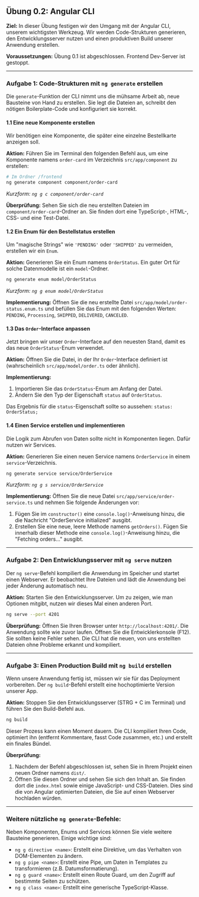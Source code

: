 ## **Übung 0.2: Angular CLI**

**Ziel:** In dieser Übung festigen wir den Umgang mit der Angular CLI, unserem wichtigsten Werkzeug. Wir werden Code-Strukturen generieren, den Entwicklungsserver nutzen und einen produktiven Build unserer Anwendung erstellen.

**Voraussetzungen:** Übung 0.1 ist abgeschlossen. Frontend Dev-Server ist gestoppt.

-----

### **Aufgabe 1: Code-Strukturen mit `ng generate` erstellen**

Die `generate`-Funktion der CLI nimmt uns die mühsame Arbeit ab, neue Bausteine von Hand zu erstellen. Sie legt die Dateien an, schreibt den nötigen Boilerplate-Code und konfiguriert sie korrekt.

#### **1.1 Eine neue Komponente erstellen**

Wir benötigen eine Komponente, die später eine einzelne Bestellkarte anzeigen soll.

**Aktion:** Führen Sie im Terminal den folgenden Befehl aus, um eine Komponente namens `order-card` im Verzeichnis `src/app/component` zu erstellen:

```bash
# Im Ordner /frontend
ng generate component component/order-card
```

*Kurzform: `ng g c component/order-card`*

**Überprüfung:** Sehen Sie sich die neu erstellten Dateien im `component/order-card`-Ordner an. Sie finden dort eine TypeScript-, HTML-, CSS- und eine Test-Datei.

#### **1.2 Ein Enum für den Bestellstatus erstellen**

Um "magische Strings" wie `'PENDING'` oder `'SHIPPED'` zu vermeiden, erstellen wir ein `Enum`.

**Aktion:** Generieren Sie ein Enum namens `OrderStatus`. Ein guter Ort für solche Datenmodelle ist ein `model`-Ordner.

```bash
ng generate enum model/OrderStatus
```

*Kurzform: `ng g enum model/OrderStatus`*

**Implementierung:** Öffnen Sie die neu erstellte Datei `src/app/model/order-status.enum.ts` und befüllen Sie das Enum mit den folgenden Werten: `PENDING`, `Processing`, `SHIPPED`, `DELIVERED`, `CANCELED`.

#### **1.3 Das `Order`-Interface anpassen**

Jetzt bringen wir unser `Order`-Interface auf den neuesten Stand, damit es das neue `OrderStatus`-Enum verwendet.

**Aktion:** Öffnen Sie die Datei, in der Ihr `Order`-Interface definiert ist (wahrscheinlich `src/app/model/order.ts` oder ähnlich).

**Implementierung:**

1.  Importieren Sie das `OrderStatus`-Enum am Anfang der Datei.
2.  Ändern Sie den Typ der Eigenschaft `status` auf `OrderStatus`.

Das Ergebnis für die `status`-Eigenschaft sollte so aussehen:
`status: OrderStatus;`

#### **1.4 Einen Service erstellen und implementieren**

Die Logik zum Abrufen von Daten sollte nicht in Komponenten liegen. Dafür nutzen wir Services.

**Aktion:** Generieren Sie einen neuen Service namens `OrderService` in einem `service`-Verzeichnis.

```bash
ng generate service service/OrderService
```

*Kurzform: `ng g s service/OrderService`*

**Implementierung:** Öffnen Sie die neue Datei `src/app/service/order-service.ts` und nehmen Sie folgende Änderungen vor:

1.  Fügen Sie im `constructor()` eine `console.log()`-Anweisung hinzu, die die Nachricht "OrderService initialized" ausgibt.
2.  Erstellen Sie eine neue, leere Methode namens `getOrders()`. Fügen Sie innerhalb dieser Methode eine `console.log()`-Anweisung hinzu, die "Fetching orders..." ausgibt.

-----

### **Aufgabe 2: Den Entwicklungsserver mit `ng serve` nutzen**

Der `ng serve`-Befehl kompiliert die Anwendung im Speicher und startet einen Webserver. Er beobachtet Ihre Dateien und lädt die Anwendung bei jeder Änderung automatisch neu.

**Aktion:** Starten Sie den Entwicklungsserver. Um zu zeigen, wie man Optionen mitgibt, nutzen wir dieses Mal einen anderen Port.

```bash
ng serve --port 4201
```

**Überprüfung:** Öffnen Sie Ihren Browser unter `http://localhost:4201/`. Die Anwendung sollte wie zuvor laufen. Öffnen Sie die Entwicklerkonsole (F12). Sie sollten keine Fehler sehen. Die CLI hat die neuen, von uns erstellten Dateien ohne Probleme erkannt und kompiliert.

-----

### **Aufgabe 3: Einen Production Build mit `ng build` erstellen**

Wenn unsere Anwendung fertig ist, müssen wir sie für das Deployment vorbereiten. Der `ng build`-Befehl erstellt eine hochoptimierte Version unserer App.

**Aktion:** Stoppen Sie den Entwicklungsserver (STRG + C im Terminal) und führen Sie den Build-Befehl aus.

```bash
ng build
```

Dieser Prozess kann einen Moment dauern. Die CLI kompiliert Ihren Code, optimiert ihn (entfernt Kommentare, fasst Code zusammen, etc.) und erstellt ein finales Bündel.

**Überprüfung:**

1.  Nachdem der Befehl abgeschlossen ist, sehen Sie in Ihrem Projekt einen neuen Ordner namens `dist/`.
2.  Öffnen Sie diesen Ordner und sehen Sie sich den Inhalt an. Sie finden dort die `index.html` sowie einige JavaScript- und CSS-Dateien. Dies sind die von Angular optimierten Dateien, die Sie auf einen Webserver hochladen würden.

-----

### **Weitere nützliche `ng generate`-Befehle:**

Neben Komponenten, Enums und Services können Sie viele weitere Bausteine generieren. Einige wichtige sind:

* `ng g directive <name>`: Erstellt eine Direktive, um das Verhalten von DOM-Elementen zu ändern.
* `ng g pipe <name>`: Erstellt eine Pipe, um Daten in Templates zu transformieren (z.B. Datumsformatierung).
* `ng g guard <name>`: Erstellt einen Route Guard, um den Zugriff auf bestimmte Seiten zu schützen.
* `ng g class <name>`: Erstellt eine generische TypeScript-Klasse.

